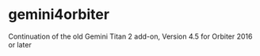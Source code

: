 # gemini4orbiter
Continuation of the old Gemini Titan 2 add-on, Version 4.5 for Orbiter 2016 or later
